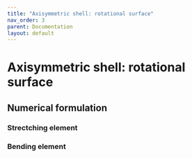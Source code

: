 ```yaml
---
title: "Axisymmetric shell: rotational surface"
nav_order: 3
parent: Documentation
layout: default
---
```


# Axisymmetric shell: rotational surface

## Numerical formulation

### Strectching element

### Bending element

